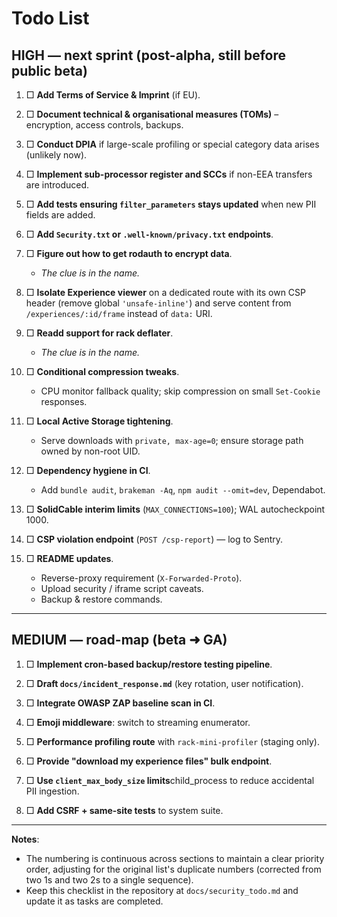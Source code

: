 # Todo List

## HIGH — next sprint (post-alpha, still before public beta)

1. □ **Add Terms of Service & Imprint** (if EU).

2. □ **Document technical & organisational measures (TOMs)** – encryption, access controls, backups.

3. □ **Conduct DPIA** if large-scale profiling or special category data arises (unlikely now).

4. □ **Implement sub-processor register and SCCs** if non-EEA transfers are introduced.

5. □ **Add tests ensuring `filter_parameters` stays updated** when new PII fields are added.

6. □ **Add `Security.txt` or `.well-known/privacy.txt` endpoints**.

7. □ **Figure out how to get rodauth to encrypt data**.

    - _The clue is in the name._

8. □ **Isolate Experience viewer** on a dedicated route with its own CSP header (remove global `'unsafe-inline'`) and serve content from `/experiences/:id/frame` instead of `data:` URI.

9. □ **Readd support for rack deflater**.

    - _The clue is in the name._

10. □ **Conditional compression tweaks**.

    - CPU monitor fallback quality; skip compression on small `Set-Cookie` responses.

11. □ **Local Active Storage tightening**.

    - Serve downloads with `private, max-age=0`; ensure storage path owned by non-root UID.

12. □ **Dependency hygiene in CI**.

    - Add `bundle audit`, `brakeman -Aq`, `npm audit --omit=dev`, Dependabot.

13. □ **SolidCable interim limits** (`MAX_CONNECTIONS=100`); WAL autocheckpoint 1000.

14. □ **CSP violation endpoint** (`POST /csp-report`) — log to Sentry.

15. □ **README updates**.

    - Reverse-proxy requirement (`X-Forwarded-Proto`).
    - Upload security / iframe script caveats.
    - Backup & restore commands.

---

## MEDIUM — road-map (beta ➜ GA)

1. □ **Implement cron-based backup/restore testing pipeline**.

2. □ **Draft `docs/incident_response.md`** (key rotation, user notification).

3. □ **Integrate OWASP ZAP baseline scan in CI**.

4. □ **Emoji middleware**: switch to streaming enumerator.

5. □ **Performance profiling route** with `rack-mini-profiler` (staging only).

6. □ **Provide "download my experience files" bulk endpoint**.

7. □ **Use `client_max_body_size` limits**child_process to reduce accidental PII ingestion.

8. □ **Add CSRF + same-site tests** to system suite.

---

**Notes**:

- The numbering is continuous across sections to maintain a clear priority order, adjusting for the original list's duplicate numbers (corrected from two 1s and two 2s to a single sequence).
- Keep this checklist in the repository at `docs/security_todo.md` and update it as tasks are completed.
